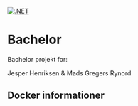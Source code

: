 [![.NET](https://github.com/Tiffanatic/Bachelor/actions/workflows/dotnet.yml/badge.svg)](https://github.com/Tiffanatic/Bachelor/actions/workflows/dotnet.yml)
# Bachelor

Bachelor projekt for:

Jesper Henriksen & Mads Gregers Rynord

## Docker informationer
